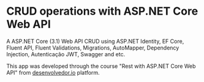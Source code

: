 # CRUD operations with ASP.NET Core Web API  

A ASP.NET Core (3.1) Web API CRUD using ASP.NET Identity, EF Core, Fluent API, Fluent Validations, Migrations, AutoMapper, Dependency Injection, Autenticação JWT, Swagger and etc.

This app was developed through the course "Rest with ASP.NET Core Web API" from [desenvolvedor.io](https://desenvolvedor.io/curso-online-rest-com-asp-net-core-webapi) platform.
